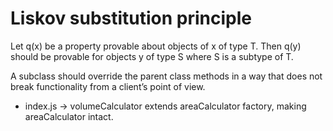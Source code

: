 # Liskov substitution principle

Let q(x) be a property provable about objects of x of type T. Then q(y) should be provable for objects y of type S where S is a subtype of T.

A subclass should override the parent class methods in a way that does not break functionality from a client’s point of view.

- index.js -> volumeCalculator extends areaCalculator factory, making areaCalculator intact.